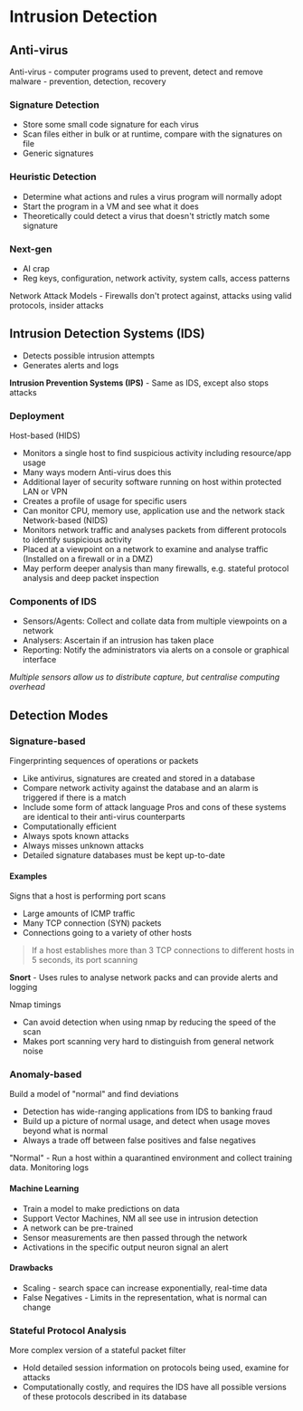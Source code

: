 # Intrusion Detection

## Anti-virus
Anti-virus - computer programs used to prevent, detect and remove malware - prevention, detection, recovery

### Signature Detection
- Store some small code signature for each virus
- Scan files either in bulk or at runtime, compare with the signatures on file
- Generic signatures

### Heuristic Detection
- Determine what actions and rules a virus program will normally adopt
- Start the program in a VM and see what it does
- Theoretically could detect a virus that doesn't strictly match some signature

### Next-gen
- AI crap
- Reg keys, configuration, network activity, system calls, access patterns 

Network Attack Models - Firewalls don't protect against, attacks using valid protocols, insider attacks

## Intrusion Detection Systems (IDS)
- Detects possible intrusion attempts
- Generates alerts and logs

**Intrusion Prevention Systems (IPS)** - Same as IDS, except also stops attacks

### Deployment
Host-based (HIDS)
- Monitors a single host to find suspicious activity including resource/app usage
- Many ways modern Anti-virus does this
- Additional layer of security software running on host within protected LAN or VPN
- Creates a profile of usage for specific users
- Can monitor CPU, memory use, application use and the network stack
Network-based (NIDS)
- Monitors network traffic and analyses packets from different protocols to identify suspicious activity
- Placed at a viewpoint on a network to examine and analyse traffic (Installed on a firewall or in a DMZ)
- May perform deeper analysis than many firewalls, e.g. stateful protocol analysis and deep packet inspection

### Components of IDS
- Sensors/Agents: Collect and collate data from multiple viewpoints on a network
- Analysers: Ascertain if an intrusion has taken place
- Reporting: Notify the administrators via alerts on a console or graphical interface

*Multiple sensors allow us to distribute capture, but centralise computing overhead*

## Detection Modes
### Signature-based
Fingerprinting sequences of operations or packets
- Like antivirus, signatures are created and stored in a database
- Compare network activity against the database and an alarm is triggered if there is a match
- Include some form of attack language
Pros and cons of these systems are identical to their anti-virus counterparts
- Computationally efficient
- Always spots known attacks
- Always misses unknown attacks
- Detailed signature databases must be kept up-to-date

#### Examples
Signs that a host is performing port scans
- Large amounts of ICMP traffic
- Many TCP connection (SYN) packets
- Connections going to a variety of other hosts

> If a host establishes more than 3 TCP connections to different hosts in 5 seconds, its port scanning

**Snort** - Uses rules to analyse network packs and can provide alerts and logging

Nmap timings 
- Can avoid detection when using nmap by reducing the speed of the scan
- Makes port scanning very hard to distinguish from general network noise

### Anomaly-based
Build a model of "normal" and find deviations
- Detection has wide-ranging applications from IDS to banking fraud
- Build up a picture of normal usage, and detect when usage moves beyond what is normal
- Always a trade off between false positives and false negatives

"Normal" - Run a host within a quarantined environment and collect training data. Monitoring logs

#### Machine Learning
- Train a model to make predictions on data
- Support Vector Machines, NM all see use in intrusion detection
- A network can be pre-trained
- Sensor measurements are then passed through the network
- Activations in the specific output neuron signal an alert

#### Drawbacks
- Scaling - search space can increase exponentially, real-time data
- False Negatives - Limits in the representation, what is normal can change
### Stateful Protocol Analysis
More complex version of a stateful packet filter
- Hold detailed session information on protocols being used, examine for attacks
- Computationally costly, and requires the IDS have all possible versions of these protocols described in its database